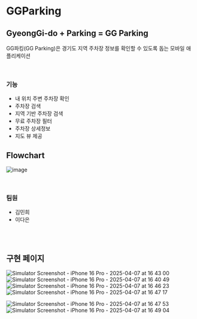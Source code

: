 # GGParking

## GyeongGi-do + Parking = GG Parking

GG파킹(GG Parking)은 경기도 지역 주차장 정보를 확인할 수 있도록 돕는 모바일 애플리케이션


<br/>

### 기능
- 내 위치 주변 주차장 확인
- 주차장 검색
- 지역 기반 주차장 검색
- 무료 주차장 필터
- 주차장 상세정보
- 지도 뷰 제공


## Flowchart 

![image](https://github.com/user-attachments/assets/d6aab753-5d87-41ff-a834-b51821dbf56f)



<br/>


### 팀원 
- 김민희
- 이다은

<br/>
<br/>


## 구현 페이지 



![Simulator Screenshot - iPhone 16 Pro - 2025-04-07 at 16 43 00](https://github.com/user-attachments/assets/f5eec895-128c-452f-8037-80cf2f1f7e01) ![Simulator Screenshot - iPhone 16 Pro - 2025-04-07 at 16 40 49](https://github.com/user-attachments/assets/1b796672-82dc-4405-bdb2-4b26d9e336a8) ![Simulator Screenshot - iPhone 16 Pro - 2025-04-07 at 16 46 23](https://github.com/user-attachments/assets/cbda712f-a6ad-4ec4-9ec0-2535c6ebc944) ![Simulator Screenshot - iPhone 16 Pro - 2025-04-07 at 16 47 17](https://github.com/user-attachments/assets/dcede701-5d4f-45df-b8ad-72318831649d)


![Simulator Screenshot - iPhone 16 Pro - 2025-04-07 at 16 47 53](https://github.com/user-attachments/assets/2b715080-278b-48b1-b239-b9af6a9c9afc) ![Simulator Screenshot - iPhone 16 Pro - 2025-04-07 at 16 49 04](https://github.com/user-attachments/assets/eee4482e-8ee7-4201-88bb-bd8ea6316c57)





